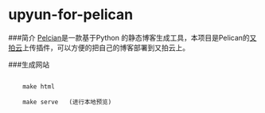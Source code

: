 upyun-for-pelican
=================

###简介
[Pelcian](https://github.com/getpelican/pelican)是一款基于Python 的静态博客生成工具，本项目是Pelican的[又拍云](https://www.upyun.com/index.html)上传插件，可以方便的把自己的博客部署到又拍云上。



###生成网站
```

    make html
    
    make serve   (进行本地预览)
    
```

